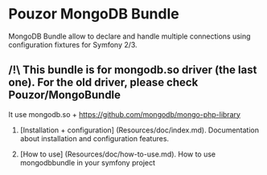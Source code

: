 Pouzor MongoDB Bundle
=================

MongoDB Bundle allow to declare and handle multiple connections using configuration fixtures for Symfony 2/3.

## /!\ This bundle is for mongodb.so driver (the last one). For the old driver, please check Pouzor/MongoBundle

It use mongodb.so + https://github.com/mongodb/mongo-php-library

1.  [Installation + configuration] (Resources/doc/index.md).
    Documentation about installation and configuration features.

2.  [How to use] (Resources/doc/how-to-use.md).
    How to use mongodbbundle in your symfony project   